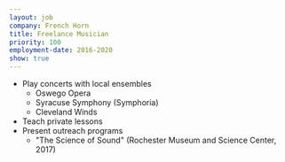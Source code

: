 ```yaml
---
layout: job
company: French Horn
title: Freelance Musician
priority: 100
employment-date: 2016-2020
show: true
---
```

- Play concerts with local ensembles
  - Oswego Opera
  - Syracuse Symphony (Symphoria)
  - Cleveland Winds
- Teach private lessons
- Present outreach programs
  - "The Science of Sound" (Rochester Museum and Science Center, 2017)
